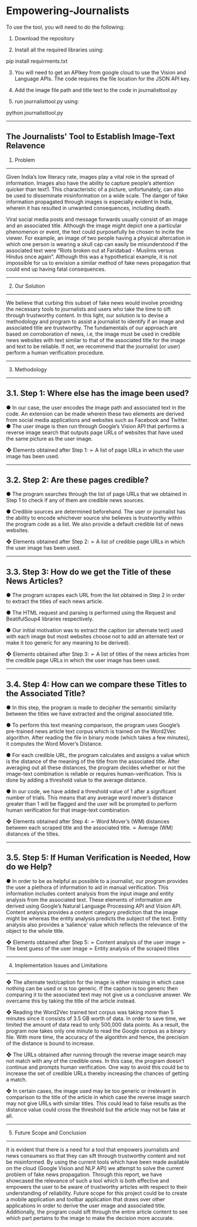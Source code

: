 # Empowering-Journalists

To use the tool, you will need to do the following:

1. Download the repository

2. Install all the required libraries using:

pip install requirments.txt

3. You will need to get an APIkey from google cloud to use the Vision and Language APIs. The code requires the file location for the JSON API key.

4. Add the image file path and title text to the code in journalisttool.py

5. run journalisttool.py using:

python journalisttool.py

------------------------------------------------------------------------------------------------------------------
The Journalists' Tool to Establish Image-Text Relavence 
------------------------------------------------------------------------------------------------------------------
1. Problem
------------------------------------------------------------------------------------------------------------------
Given India’s low literacy rate, images play a vital role in the spread of information. Images also have the ability to capture people’s attention quicker than text1. This characteristic of a picture, unfortunately, can also be used to disseminate misinformation on a wide scale. The danger of fake information propagated through images is especially evident in India, wherein it has resulted in unwanted consequences, including death.

Viral social media posts and message forwards usually consist of an image and an associated title. Although the image might depict one a particular phenomenon or event, the text could purposefully be chosen to incite the viewer. For example, an image of two people having a physical altercation in which one person is wearing a skull cap can easily be misunderstood if the associated text were “Riots broken out at Faridabad - Muslims versus Hindus once again”. Although this was a hypothetical example, it is not impossible for us to envision a similar method of fake news propagation that could end up having fatal consequences.

------------------------------------------------------------------------------------------------------------------
2. Our Solution
------------------------------------------------------------------------------------------------------------------

We believe that curbing this subset of fake news would involve providing the necessary tools to journalists and users who take the time to sift through trustworthy content. In this light, our solution is to devise a methodology and program to assist a journalist to identify if an image and associated title are trustworthy. The fundamentals of our approach are based on corroboration of news, i.e, the image must be used in credible news websites with text similar to that of the associated title for the image and text to be reliable. If not, we recommend that the journalist (or user) perform a human verification procedure.

------------------------------------------------------------------------------------------------------------------
3. Methodology
------------------------------------------------------------------------------------------------------------------
3.1. Step 1: Where else has the image been used?
------------------------------------------------------------------------------------------------------------------

● In our case, the user encodes the image path and associated text in the code. An extension can be made wherein these two elements are derived from social media applications and websites such as Facebook and Twitter.
● The user image is then run through Google’s Vision API that performs a reverse image search that outputs page URLs of websites that have used the same picture as the user image.

❖ Elements obtained after Step 1:
➢ A list of page URLs in which the user image has been used.

------------------------------------------------------------------------------------------------------------------
3.2. Step 2: Are these pages credible?
------------------------------------------------------------------------------------------------------------------

● The program searches through the list of page URLs that we obtained in Step 1 to check if any of them are credible news sources.

● Credible sources are determined beforehand. The user or journalist has the ability to encode whichever source she believes is trustworthy within the program code as a list. We also provide a default credible list of news websites.

❖ Elements obtained after Step 2:
➢ A list of credible page URLs in which the user image has been used.

------------------------------------------------------------------------------------------------------------------
3.3. Step 3: How do we get the Title of these News Articles?
------------------------------------------------------------------------------------------------------------------

● The program scrapes each URL from the list obtained in Step 2 in order to extract the titles of each news article.

● The HTML request and parsing is performed using the Request and BeatifulSoup4 libraries respectively.

● Our initial motivation was to extract the caption (or alternate text) used with each image but most websites choose not to add an alternate text or make it too generic for any meaning to be derived).

❖ Elements obtained after Step 3:
➢ A list of titles of the news articles from the credible page URLs in which the
user image has been used.

------------------------------------------------------------------------------------------------------------------
3.4. Step 4: How can we compare these Titles to the Associated Title?
------------------------------------------------------------------------------------------------------------------

● In this step, the program is made to decipher the semantic similarity between the titles we have extracted and the original associated title.

● To perform this text meaning comparison, the program uses Google’s pre-trained news article text corpus which is trained on the Word2Vec algorithm. After reading the file in binary mode (which takes a few minutes), it computes the Word Mover’s Distance.

● For each credible URL, the program calculates and assigns a value which is the distance of the meaning of the title from the associated title. After averaging out all these distances, the program decides whether or not the image-text combination is reliable or requires human-verification. This is done by adding a threshold value to the average distance.

● In our code, we have added a threshold value of 1 after a significant number of trials. This means that any average word mover’s distance greater than 1 will be flagged and the user will be prompted to perform human verification for that image-text combination.

❖ Elements obtained after Step 4:
➢ Word Mover’s (WM) distances between each scraped title and the associated title.
➢ Average (WM) distances of the titles.

------------------------------------------------------------------------------------------------------------------
3.5. Step 5: If Human Verification is Needed, How do we Help?
------------------------------------------------------------------------------------------------------------------

● In order to be as helpful as possible to a journalist, our program provides the user a plethora of information to aid in manual verification. This information includes content analysis from the input image and entity analysis from the associated text. These elements of information are derived using Google’s Natural Language Processing API and Vision API. Content analysis provides a content category prediction that the image might be whereas the entity analysis predicts the subject of the text. Entity analysis also provides a ‘salience’ value which reflects the relevance of the object to the whole title.

❖ Elements obtained after Step 5:
➢ Content analysis of the user image ➢ The best guess of the user image ➢ Entity analysis of the scraped titles

------------------------------------------------------------------------------------------------------------------
4. Implementation Issues and Limitations
------------------------------------------------------------------------------------------------------------------

❖ The alternate text/caption for the image is either missing in which case nothing can be used or is too generic. If the caption is too generic then comparing it to the associated text may not give us a conclusive answer. We overcame this by taking the title of the article instead.

❖ Reading the Word2Vec trained text corpus was taking more than 5 minutes since it consists of 3.5 GB worth of data. In order to save time, we limited the amount of data read to only 500,000 data points. As a result, the program now takes only one minute to read the Google corpus as a binary file. With more time, the accuracy of the algorithm and hence, the precision of the distance is bound to increase.

❖ The URLs obtained after running through the reverse image search may not match with any of the credible ones. In this case, the program doesn’t continue and prompts human verification. One way to avoid this could be to increase the set of credible URLs thereby increasing the chances of getting a match.

❖ In certain cases, the image used may be too generic or irrelevant in comparison to the title of the article in which case the reverse image search may not give URLs with similar titles. This could lead to false results as the distance value could cross the threshold but the article may not be fake at all.

------------------------------------------------------------------------------------------------------------------
5. Future Scope and Conclusion
------------------------------------------------------------------------------------------------------------------

It is evident that there is a need for a tool that empowers journalists and news consumers so that they can sift through trustworthy content and not be misinformed. By using the current tools which have been made available on the cloud (Google Vision and NLP API) we attempt to solve the current problem of fake news propagation. Through this report, we have showcased the relevance of such a tool which is both effective and empowers the user to be aware of trustworthy articles with respect to their understanding of reliability. Future scope for this project could be to create a mobile application and toolbar application that draws over other applications in order to derive the user image and associated title. Additionally, the program could sift through the entire article content to see which part pertains to the image to make the decision more accurate.
